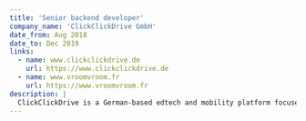 ```yaml
---
title: 'Senior backend developer'
company_name: 'ClickClickDrive GmbH'
date_from: Aug 2018
date_to: Dec 2019
links:
  - name: www.clickclickdrive.de
    url: https://www.clickclickdrive.de
  - name: www.vroomvroom.fr
    url: https://www.vroomvroom.fr
description: |
  ClickClickDrive is a German-based edtech and mobility platform focused on transforming the driving school industry. Its core business revolves around helping users find, compare, and book driving schools online, streamlining the traditionally offline process of getting a driver's license.
---
```

